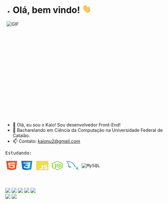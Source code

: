 
- <h1>Olá, bem vindo! <img src="https://github.com/fflucas/fflucas/blob/main/Assets/Hi.gif" width="29px"></h1>

<img align="right" alt="GIF" src="https://github.com/abhisheknaiidu/abhisheknaiidu/blob/master/code.gif?raw=true" width="500" height="320" />


- 👋 Olá, eu sou o Kaio! Sou desenvolvedor Front-End!
- 💞️ Bacharelando em Ciência da Computação na Universidade Federal de Catalão.
- 📫 Contato: kaionu2@gmail.com

<kbd align="center">
<kbd>Estudando:</kbd>
 <br />
 <br />
   <img align="center" title="HTML5" alt="HTML" height="30" width="40" src="https://raw.githubusercontent.com/devicons/devicon/master/icons/html5/html5-original.svg">
      <img align="center"  title="CSS3" alt="CSS" height="30" width="40" src="https://raw.githubusercontent.com/devicons/devicon/master/icons/css3/css3-original.svg">
      <img align="center"  title="Javascript" alt="Js" height="30" width="40" src="https://raw.githubusercontent.com/devicons/devicon/master/icons/javascript/javascript-plain.svg">
      <img align="center" title="NodeJS" alt="NodeJS" height="30" width="40" src="https://raw.githubusercontent.com/devicons/devicon/master/icons/nodejs/nodejs-plain.svg"> 
   <img align="center" title="MySQL" alt="MySQL" height="30" width="40" src="https://raw.githubusercontent.com/devicons/devicon/master/icons/mysql/mysql-plain.svg">
   <img align="center" title="MySQL" alt="MySQL" height="30" width="40" src="https://raw.githubusercontent.com/devicons/devicon/master/icons/react/react-plain.svg">
 
  
  
  
 <br />
 <br />
  
</kbd>

#
#
#
#
<div>
    <a href="https://www.youtube.com/krosss" target="_blank"><img src="https://img.shields.io/badge/YouTube-FF0000?style=for-the-badge&logo=youtube&logoColor=white" target="_blank"></a>
  <a href="https://instagram.com/krossnasc" target="_blank"><img src="https://img.shields.io/badge/-Instagram-%23E4405F?style=for-the-badge&logo=instagram&logoColor=white" target="_blank"></a>
 	<a href="https://www.twitch.tv/krossbn" target="_blank"><img src="https://img.shields.io/badge/Twitch-9146FF?style=for-the-badge&logo=twitch&logoColor=white" target="_blank"></a>
  <a href = "mailto:kaionu2@gmail.com"><img src="https://img.shields.io/badge/-Gmail-%23333?style=for-the-badge&logo=gmail&logoColor=white" target="_blank"></a>
  <a href="https://www.linkedin.com/in/kaiobnasc/" target="_blank"><img src="https://img.shields.io/badge/-LinkedIn-%230077B5?style=for-the-badge&logo=linkedin&logoColor=white" target="_blank"></a> 
  
</div>

<div>
  <img height="180cm" src="https://github-readme-stats.vercel.app/api/top-langs/?username=kaiobnasc&layout=compact&count_private=true&theme=tokyonight" />

  <img height="180cm" src="https://github-readme-stats.vercel.app/api?username=kaiobnasc&show_icons=true&theme=gotham" />
</div>


